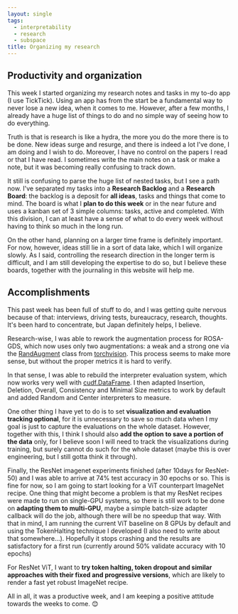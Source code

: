 ```yaml
---
layout: single
tags:
  - interpretability
  - research
  - subspace
title: Organizing my research
---
```


## Productivity and organization

This week I started organizing my research notes and tasks in my to-do app (I use TickTick). Using an app has from the start be a fundamental way to never lose a new idea, when it comes to me. However, after a few months, I already have a huge list of things to do and no simple way of seeing how to do everything.

Truth is that is research is like a hydra, the more you do the more there is to be done. New ideas surge and resurge, and there is indeed a lot I've done, I am doing and I wish to do. Moreover, I have no control on the papers I read or that I have read. I sometimes write the main notes on a task or make a note, but it was becoming really confusing to track down.

It still is confusing to parse the huge list of nested tasks, but I see a path now. I've separated my tasks into a **Research Backlog** and a **Research Board**: the backlog is a deposit for **all ideas**, tasks and things that come to mind. The board is what I **plan to do this week** or in the near future and uses a kanban set of 3 simple columns: tasks, active and completed. With this division, I can at least have a sense of what to do every week without having to think so much in the long run.

On the other hand, planning on a larger time frame is definitely important. For now, however, ideas still lie in a sort of data lake, which I will organize slowly. As I said, controlling the research direction in the longer term is difficult, and I am still developing the expertise to do so, but I believe these boards, together with the journaling in this website will help me.

## Accomplishments

This past week has been full of stuff to do, and I was getting quite nervous because of that: interviews, driving tests, bureaucracy, research, thoughts. It's been hard to concentrate, but Japan definitely helps, I believe.

Research-wise, I was able to rework the augmentation process for ROSA-GDS, which now uses only two augmentations: a weak and a strong one via the [RandAugment](https://pytorch.org/vision/stable/generated/torchvision.transforms.RandAugment.html) class from [torchvision](https://pytorch.org/vision/stable/). This process seems to make more sense, but without the proper metrics it is hard to verify.

In that sense, I was able to rebuild the interpreter evaluation system, which now works very well with [cudf.DataFrame](https://docs.rapids.ai/api/cudf/stable/api_docs/api/cudf.dataframe/). I then adapted Insertion, Deletion, Overall, Consistency and Minimal Size metrics to work by default and added Random and Center interpreters to measure.

One other thing I have yet to do is to set **visualization and evaluation tracking optional**, for it is unnecessary to save so much data when I my goal is just to capture the evaluations on the whole dataset. However, together with this, I think I should also **add the option to save a portion of the data** only, for I believe soon I will need to track the visualizations during training, but surely cannot do such for the whole dataset (maybe this is over engineering, but I still gotta think it through).

Finally, the ResNet imagenet experiments finished (after 10days for ResNet-50) and I was able to arrive at 74% test accuracy in 30 epochs or so. This is fine for now, so I am going to start looking for a ViT counterpart ImageNet recipe. One thing that might become a problem is that my ResNet recipes were made to run on single-GPU systems, so there is still work to be done on **adapting them to multi-GPU**, maybe a simple batch-size adapter callback will do the job, although there will be no speedup that way. With that in mind, I am running the current ViT baseline on 8 GPUs by default and using the TokenHalting technique I developed (I also need to write about that somewhere...). Hopefully it stops crashing and the results are satisfactory for a first run (currently around 50% validate accuracy with 10 epochs)

For ResNet ViT, I want to **try token halting, token dropout and similar approaches with their fixed and progressive versions**, which are likely to render a fast yet robust ImageNet recipe.

All in all, it was a productive week, and I am keeping a positive attitude towards the weeks to come. 😊